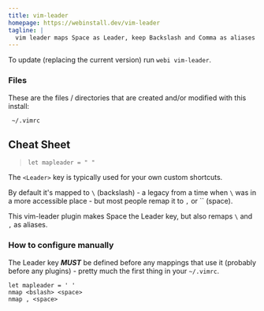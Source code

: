 ```yaml
---
title: vim-leader
homepage: https://webinstall.dev/vim-leader
tagline: |
  vim leader maps Space as Leader, keep Backslash and Comma as aliases
---
```


To update (replacing the current version) run `webi vim-leader`.

### Files

These are the files / directories that are created and/or modified with this
install:

```text
 ~/.vimrc
```

## Cheat Sheet

> `let mapleader = " "`

The `<Leader>` key is typically used for your own custom shortcuts.

By default it's mapped to `\` (backslash) - a legacy from a time when `\` was in
a more accessible place - but most people remap it to `,` or `` (space).

This vim-leader plugin makes Space the Leader key, but also remaps `\` and `,`
as aliases.

### How to configure manually

The Leader key **_MUST_** be defined before any mappings that use it (probably
before any plugins) - pretty much the first thing in your `~/.vimrc`.

```vim
let mapleader = ' '
nmap <bslash> <space>
nmap , <space>
```
